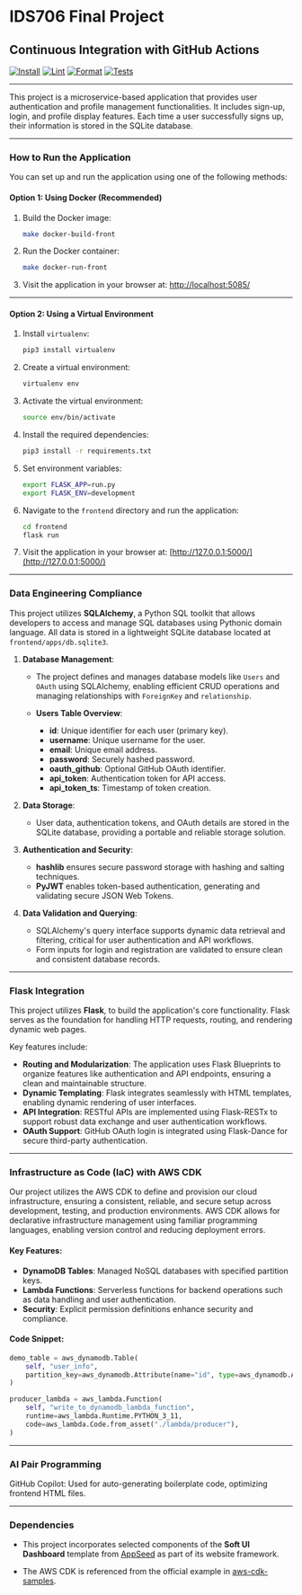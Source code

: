# IDS706 Final Project

## Continuous Integration with GitHub Actions
[![Install](https://github.com/Reby0217/ids706-finalProject/actions/workflows/install.yml/badge.svg)](https://github.com/Reby0217/ids706-finalProject/actions/workflows/install.yml)
[![Lint](https://github.com/Reby0217/ids706-finalProject/actions/workflows/lint.yml/badge.svg)](https://github.com/Reby0217/ids706-finalProject/actions/workflows/lint.yml)
[![Format](https://github.com/Reby0217/ids706-finalProject/actions/workflows/format.yml/badge.svg)](https://github.com/Reby0217/ids706-finalProject/actions/workflows/format.yml)
[![Tests](https://github.com/Reby0217/ids706-finalProject/actions/workflows/test.yml/badge.svg)](https://github.com/Reby0217/ids706-finalProject/actions/workflows/test.yml)

---

This project is a microservice-based application that provides user authentication and profile management functionalities. It includes sign-up, login, and profile display features. Each time a user successfully signs up, their information is stored in the SQLite database.


---

### How to Run the Application

You can set up and run the application using one of the following methods:

#### Option 1: Using Docker (Recommended)
1. Build the Docker image:
   ```bash
   make docker-build-front
   ```
2. Run the Docker container:
   ```bash
   make docker-run-front
   ```
3. Visit the application in your browser at: [http://localhost:5085/](http://localhost:5085/) 

---

#### Option 2: Using a Virtual Environment
1. Install `virtualenv`:
   ```bash
   pip3 install virtualenv
   ```
2. Create a virtual environment:
   ```bash
   virtualenv env
   ```
3. Activate the virtual environment:
   ```bash
   source env/bin/activate
   ```
4. Install the required dependencies:
   ```bash
   pip3 install -r requirements.txt
   ```
5. Set environment variables:
   ```bash
   export FLASK_APP=run.py
   export FLASK_ENV=development
   ```
6. Navigate to the `frontend` directory and run the application:
   ```bash
   cd frontend
   flask run
   ```
7. Visit the application in your browser at: [http://127.0.0.1:5000/](http://127.0.0.1:5000/)

---
### Data Engineering Compliance

This project utilizes **SQLAlchemy**, a Python SQL toolkit that allows developers to access and manage SQL databases using Pythonic domain language. All data is stored in a lightweight SQLite database located at `frontend/apps/db.sqlite3`.

1. **Database Management**:
   - The project defines and manages database models like `Users` and `OAuth` using SQLAlchemy, enabling efficient CRUD operations and managing relationships with `ForeignKey` and `relationship`.

   - **Users Table Overview**:
      - **id**: Unique identifier for each user (primary key).  
      - **username**: Unique username for the user.  
      - **email**: Unique email address.  
      - **password**: Securely hashed password.  
      - **oauth_github**: Optional GitHub OAuth identifier.  
      - **api_token**: Authentication token for API access.  
      - **api_token_ts**: Timestamp of token creation.

2. **Data Storage**:
   - User data, authentication tokens, and OAuth details are stored in the SQLite database, providing a portable and reliable storage solution.

3. **Authentication and Security**:
   - **hashlib** ensures secure password storage with hashing and salting techniques.  
   - **PyJWT** enables token-based authentication, generating and validating secure JSON Web Tokens.

4. **Data Validation and Querying**:
   - SQLAlchemy's query interface supports dynamic data retrieval and filtering, critical for user authentication and API workflows.  
   - Form inputs for login and registration are validated to ensure clean and consistent database records.  

---

### Flask Integration

This project utilizes **Flask**, to build the application's core functionality. Flask serves as the foundation for handling HTTP requests, routing, and rendering dynamic web pages.

Key features include:

- **Routing and Modularization**: The application uses Flask Blueprints to organize features like authentication and API endpoints, ensuring a clean and maintainable structure.
- **Dynamic Templating**: Flask integrates seamlessly with HTML templates, enabling dynamic rendering of user interfaces.
- **API Integration**: RESTful APIs are implemented using Flask-RESTx to support robust data exchange and user authentication workflows.
- **OAuth Support**: GitHub OAuth login is integrated using Flask-Dance for secure third-party authentication.

---

### Infrastructure as Code (IaC) with AWS CDK

Our project utilizes the AWS CDK to define and provision our cloud infrastructure, ensuring a consistent, reliable, and secure setup across development, testing, and production environments. AWS CDK allows for declarative infrastructure management using familiar programming languages, enabling version control and reducing deployment errors.

#### Key Features:
- **DynamoDB Tables**: Managed NoSQL databases with specified partition keys.
- **Lambda Functions**: Serverless functions for backend operations such as data handling and user authentication.
- **Security**: Explicit permission definitions enhance security and compliance.

#### Code Snippet:
```python
demo_table = aws_dynamodb.Table(
    self, "user_info",
    partition_key=aws_dynamodb.Attribute(name="id", type=aws_dynamodb.AttributeType.STRING),
)

producer_lambda = aws_lambda.Function(
    self, "write_to_dynamodb_lambda_function",
    runtime=aws_lambda.Runtime.PYTHON_3_11,
    code=aws_lambda.Code.from_asset("./lambda/producer"),
)
```


---

### AI Pair Programming

GitHub Copilot: Used for auto-generating boilerplate code, optimizing frontend HTML files.

---


### Dependencies

- This project incorporates selected components of the **Soft UI Dashboard** template from [AppSeed](https://appseed.us/product/soft-ui-dashboard/flask/) as part of its website framework. 

- The AWS CDK is referenced from the official example in [aws-cdk-samples](https://github.com/aws-samples/aws-cdk-examples).